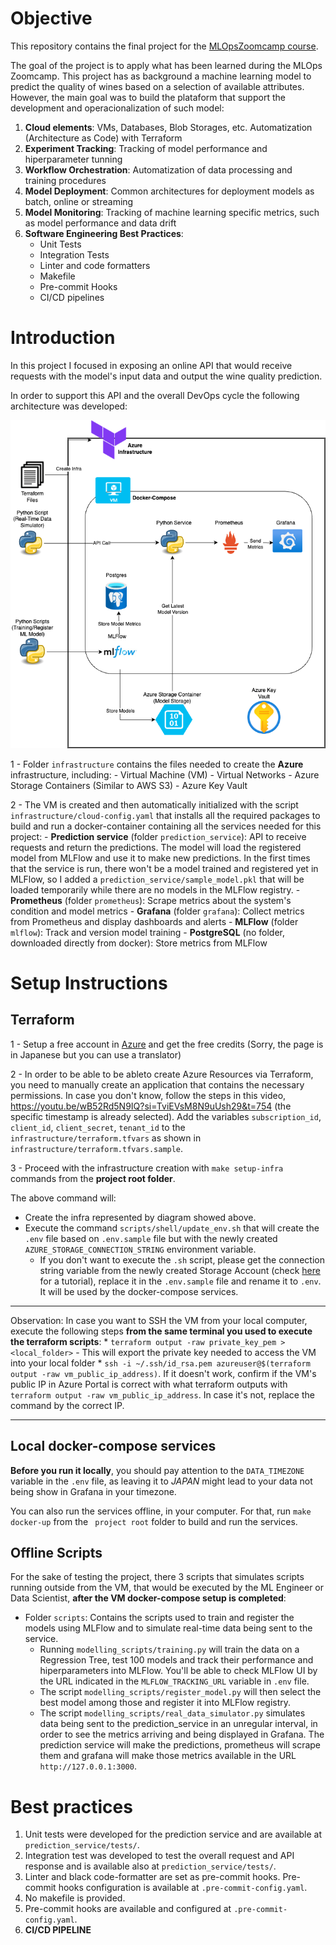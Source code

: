 # Objective

This repository contains the final project for the [MLOpsZoomcamp course](https://github.com/DataTalksClub/mlops-zoomcamp).

The goal of the project is to apply what has been learned during the MLOps Zoomcamp. This project has as background a machine learning model to predict the quality of wines based on a selection of available attributes. However, the main goal was to build the plataform that support the development and operacionalization of such model:

1. **Cloud elements**: VMs, Databases, Blob Storages, etc. Automatization (Architecture as Code) with Terraform
2. **Experiment Tracking**: Tracking of model performance and hiperparameter tunning
3. **Workflow Orchestration**: Automatization of data processing and training procedures
4. **Model Deployment**: Common architectures for deployment models as batch, online or streaming
5. **Model Monitoring**: Tracking of machine learning specific metrics, such as model performance and data drift
6. **Software Engineering Best Practices**:
    * Unit Tests
    * Integration Tests
    * Linter and code formatters
    * Makefile
    * Pre-commit Hooks
    * CI/CD pipelines

# Introduction

In this project I focused in exposing an online API that would receive requests with the model's input data and output the wine quality prediction.

In order to support this API and the overall DevOps cycle the following architecture was developed:

![Alt text](images/mlops_proj_diagram.png)

1 - Folder `infrastructure` contains the files needed to create the **Azure** infrastructure, including:
    - Virtual Machine (VM)
    - Virtual Networks
    - Azure Storage Containers (Similar to AWS S3)
    - Azure Key Vault

2 - The VM is created and then automatically initialized with the script `infrastructure/cloud-config.yaml` that installs all the required packages to build and run a docker-container containing all the services needed for this project:
    - **Prediction service** (folder `prediction_service`): API to receive requests and return the predictions. The model will load the registered model from MLFlow and use it to make new predictions. In the first times that the service is run, there won't be a model trained and registered yet in MLFlow, so I added a `prediction_service/sample_model.pkl` that will be loaded temporarily while there are no models in the MLFlow registry.
    - **Prometheus** (folder `prometheus`): Scrape metrics about the system's condition and model metrics
    - **Grafana** (folder `grafana`): Collect metrics from Prometheus and display dashboards and alerts
    - **MLFlow** (folder `mlflow`): Track and version model training
    - **PostgreSQL** (no folder, downloaded directly from docker): Store metrics from MLFlow

# Setup Instructions

## Terraform

1 - Setup a free account in [Azure](https://azure.microsoft.com/ja-jp/free/) and get the free credits (Sorry, the page is in Japanese but you can use a translator)

2 - In order to be able to be ableto create Azure Resources via Terraform, you need to manually create an application that contains the necessary permissions. In case you don't know, follow the steps in this video, https://youtu.be/wB52Rd5N9IQ?si=TviEVsM8N9uUsh29&t=754 (the specific timestamp is already selected). Add the variables `subscription_id`, `client_id`, `client_secret`, `tenant_id` to the `infrastructure/terraform.tfvars` as shown in `infrastructure/terraform.tfvars.sample`.

3 - Proceed with the infrastructure creation with `make setup-infra` commands from the **project root folder**.

The above command will:
- Create the infra represented by diagram showed above.
- Execute the command `scripts/shell/update_env.sh` that will create the `.env` file based on `.env.sample` file but with the newly created `AZURE_STORAGE_CONNECTION_STRING` environment variable.
    - If you don't want to execute the `.sh` script, please get the connection string variable from the newly created Storage Account  (check [here](https://youtu.be/x2A0i8OMheA?si=mgYngRX5qAXh_kFI&t=74) for a tutorial), replace it in the `.env.sample` file and rename it to `.env`. It will be used by the docker-compose services.

------------------------------------------------------------------------------------------------
Observation: In case you want to SSH the VM from your local computer, execute the following steps **from the same terminal you used to execute the terraform scripts**:
    * `terraform output -raw private_key_pem > <local_folder>` - This will export the private key needed to access the VM into your local folder
    * `ssh -i ~/.ssh/id_rsa.pem azureuser@$(terraform output -raw vm_public_ip_address)`. If it doesn't work, confirm if the VM's public IP in Azure Portal is correct with what terraform outputs with `terraform output -raw vm_public_ip_address`. In case it's not, replace the command by the correct IP.

--------------------------------
## Local docker-compose services

**Before you run it locally**, you should pay attention to the `DATA_TIMEZONE` variable in the `.env` file, as leaving it to *JAPAN* might lead to your data not being show in Grafana in your timezone.

You can also run the services offline, in your computer. For that, run `make docker-up` from the ` project root` folder to build and run the services.

## Offline Scripts

For the sake of testing the project, there 3 scripts that simulates scripts running outside from the VM, that would be executed by the ML Engineer or Data Scientist, **after the VM docker-compose setup is completed**:

- Folder `scripts`: Contains the scripts used to train and register the models using MLFlow and to simulate real-time data being sent to the service.
    - Running `modelling_scripts/training.py` will train the data on a Regression Tree, test 100 models and track their performance and hiperparameters into MLFlow. You'll be able to check MLFlow UI by the URL indicated in the `MLFLOW_TRACKING_URL` variable in `.env` file.
    - The script `modelling_scripts/register_model.py` will then select the best model among those and register it into MLFlow registry.
    - The script `modelling_scripts/real_data_simulator.py` simulates data being sent to the prediction_service in an unregular interval, in order to see the metrics arriving and being displayed in Grafana. The prediction service will make the predictions, prometheus will scrape them and grafana will make those metrics available in the URL `http://127.0.0.1:3000`.

# Best practices

1. Unit tests were developed for the prediction service and are available at `prediction_service/tests/`.
2. Integration test was developed to test the overall request and API response and is available also at `prediction_service/tests/`.
3. Linter and black code-formatter are set as pre-commit hooks. Pre-commit hooks configuration is available at `.pre-commit-config.yaml`.
4. No makefile is provided.
5. Pre-commit hooks are available and configured at `.pre-commit-config.yaml`.
6. **CI/CD PIPELINE**

